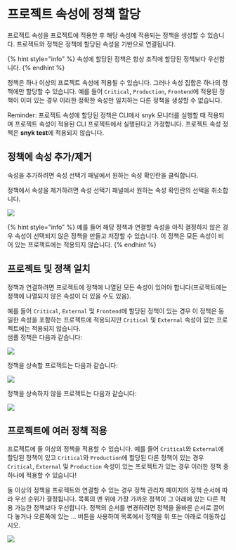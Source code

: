 # 프로젝트 속성에 정책 할당

프로젝트 속성을 프로젝트에 적용한 후 해당 속성에 적용되는 정책을 생성할 수 있습니다. 프로젝트와 정책은 정책에 할당된 속성을 기반으로 연결됩니다.

{% hint style="info" %}
속성에 할당된 정책은 항상 조직에 할당된 정책보다 우선합니다.
{% endhint %}

정책은 하나 이상의 프로젝트 속성에 적용될 수 있습니다. 그러나 속성 집합은 하나의 정책에만 할당할 수 있습니다. 예를 들어 `Critical`, `Production`, `Frontend`에 적용된 정책이 이미 있는 경우 이러한 정확한 속성만 일치하는 다른 정책을 생성할 수 없습니다.

Reminder: 프로젝트 속성에 할당된 정책은 CLI에서 snyk 모니터를 실행할 때 적용되며 프로젝트 속성이 적용된 CLI 프로젝트에서 실행된다고 가정합니다. 프로젝트 속성 정책은 **snyk test**에 적용되지 않습니다.

## 정책에 속성 추가/제거

속성을 추가하려면 속성 선택기 패널에서 원하는 속성 확인란을 클릭합니다.

정책에서 속성을 제거하려면 속성 선택기 패널에서 원하는 속성 확인란의 선택을 취소합니다.

![](../../../.gitbook/assets/screenshot\_2021-03-11\_at\_1.20.42\_pm.png)

{% hint style="info" %}
예를 들어 해당 정책과 연결할 속성을 아직 결정하지 않은 경우 속성이 선택되지 않은 정책을 만들고 저장할 수 있습니다. 이 정책은 모든 속성이 비어 있는 프로젝트에는 적용되지 않습니다.
{% endhint %}

## 프로젝트 및 정책 일치

정책과 연결하려면 프로젝트에 정책에 나열된 모든 속성이 있어야 합니다(프로젝트에는 정책에 나열되지 않은 속성이 더 있을 수도 있음).

예를 들어 `Critical`, `External` 및 `Frontend`에 할당된 정책이 있는 경우 이 정책은 동일한 속성을 포함하는 프로젝트에 적용되지만 `Critical` 및 `External` 속성이 있는 프로젝트에는 적용되지 않습니다.\
샘플 정책은 다음과 같습니다:

![](../../../.gitbook/assets/screenshot\_2021-03-11\_at\_11.54.33\_am.png)

정책을 상속할 프로젝트는 다음과 같습니다:

![](../../../.gitbook/assets/screenshot\_2021-03-11\_at\_12.26.02\_pm.png)

정책을 상속하지 않을 프로젝트는 다음과 같습니다:

![](../../../.gitbook/assets/screenshot\_2021-03-11\_at\_12.29.03\_pm.png)

## 프로젝트에 여러 정책 적용

프로젝트에 둘 이상의 정책을 적용할 수 있습니다. 예를 들어 `Critical`와 `External`에 할당된 정책이 있고 `Critical`와 `Production`에 할당된 다른 정책이 있는 경우 `Critical`, `External` 및 `Production` 속성이 있는 프로젝트가 있는 경우 이러한 정책 중 하나에 적용할 수 있습니다!

둘 이상의 정책을 프로젝트와 연결할 수 있는 경우 정책 관리자 페이지의 정책 순서에 따라 우선 순위가 결정됩니다. 목록의 맨 위에 가장 가까운 정책이 그 아래에 있는 다른 적용 가능한 정책보다 우선합니다. 정책의 순서를 변경하려면 정책을 올바른 순서로 끌어다 놓거나 오른쪽에 있는 ... 버튼을 사용하여 목록에서 정책을 위 또는 아래로 이동하십시오.

![](../../../.gitbook/assets/screenshot\_2021-03-11\_at\_12.51.25\_pm.png)

